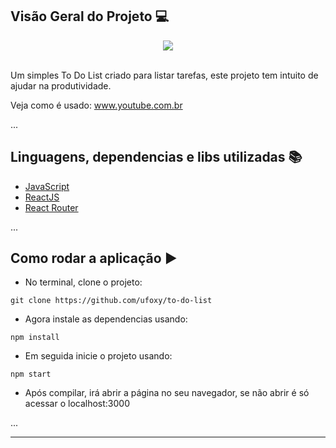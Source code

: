 ## Visão Geral do Projeto 💻
<div align="center">
<img src="https://media.discordapp.net/attachments/891351292780376075/981641615829500074/unknown.png"></img>
</div>
<br/>

Um simples To Do List criado para listar tarefas, este projeto tem intuito de ajudar na produtividade.

Veja como é usado: www.youtube.com.br

...
## Linguagens, dependencias e libs utilizadas 📚

* [JavaScript](https://developer.mozilla.org/pt-BR/docs/Web/JavaScript)
* [ReactJS](https://pt-br.reactjs.org/docs/create-a-new-react-app.html)
* [React Router](https://www.npmjs.com/package/react-router-dom)

...
## Como rodar a aplicação ▶️

- No terminal, clone o projeto: 

```
git clone https://github.com/ufoxy/to-do-list
```
- Agora instale as dependencias usando:
```
npm install
```
- Em seguida inicie o projeto usando:
```
npm start
```
- Após compilar, irá abrir a página no seu navegador, se não abrir é só acessar o localhost:3000

...

---
